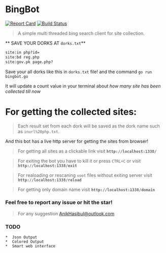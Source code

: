 # BingBot
[![Report Card](https://goreportcard.com/badge/github.com/AnikHasibul/BingBot)](https://goreportcard.com/report/github.com/AnikHasibul/BingBot#license)
[![Build Status](https://travis-ci.org/AnikHasibul/BingBot.svg?branch=master)](https://travis-ci.org/AnikHasibul/BingBot)

>A simple multi threaded bing search client for site collection.

** SAVE YOUR DORKS AT `dorks.txt`**

```txt
site:in php?id=
site:bd reg.php
site:gov.pk page.php?
```

Save your all dorks like this in `dorks.txt` file! and the command `go run bingbot.go`

It will update a count value in your terminal about *how many site has been collected till now* 

# For getting the collected sites:


> Each result set from each dork will be saved as the dork name such as `inurl%20php.txt`.

And this bot has a live http server for getting the sites from browser!

> For getting all sites as a clickable link visit **`http://localhost:1338/`**

> For exiting the bot you have to kill it or press `CTRL+C` or visit **`http://localhost:1338/exit`**

> For realoading or rescaning `voot` files without exiting server visit **`http://localhost:1338/reload`**

> For getting only domain name visit **`http://localhost:1338/domain`**


### Feel free to report any issue or hit the star!

> For any suggestion AnikHasibul@outlook.com

### TODO

	*  Json Output
	*  Colored Output
	*  Smart web interface
